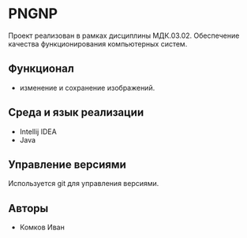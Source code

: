 # PNGNP
Проект реализован в рамках дисциплины МДК.03.02. Обеспечение качества функционирования компьютерных систем.
## Функционал
-	изменение и сохранение изображений.
## Среда и язык реализации
- Intellij IDEA
- Java
## Управление версиями
Используется git для управления версиями.
## Авторы
- Комков Иван
